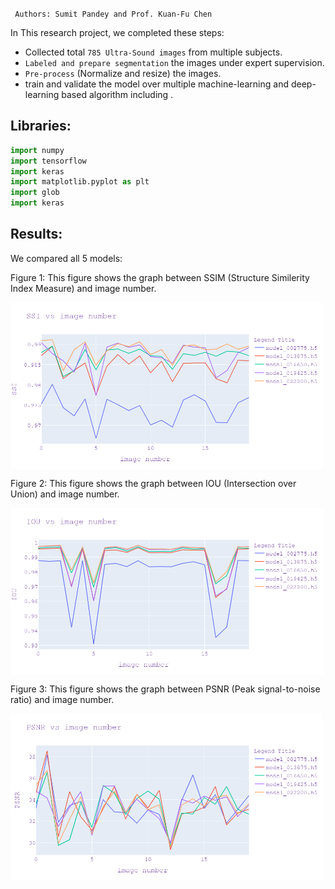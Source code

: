 ``` Authors: Sumit Pandey and Prof. Kuan-Fu Chen```


In This research project, we completed these steps:
- Collected total ```785 Ultra-Sound images``` from multiple subjects. 
-  ```Labeled and prepare segmentation``` the images under expert supervision.
- ```Pre-process``` (Normalize and resize) the images. 
-  train and validate the model over multiple machine-learning and deep-learning based algorithm including .



## Libraries:
``` python 
import numpy 
import tensorflow 
import keras
import matplotlib.pyplot as plt
import glob 
import keras 

```
## Results: 
We compared all 5 models:

Figure 1: This figure shows the graph between  SSIM (Structure Similerity Index Measure) and image number. 

<img align="center" src="newplot (1).png" width="500" />

Figure  2: This figure shows the graph between IOU (Intersection over Union) and image number.

<img align="center" src="newplot (2).png" width="500" />

Figure  3: This figure shows the graph between PSNR (Peak signal-to-noise ratio) and image number.

<img align="center" src="newplot (4).png" width="500" />
